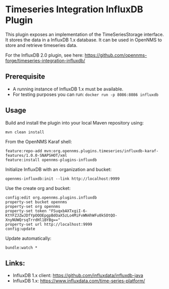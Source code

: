 # Timeseries Integration InfluxDB Plugin

This plugin exposes an implementation of the TimeSeriesStorage interface.
It stores the data in a InfluxDB 1.x database.
It can be used in OpenNMS to store and retrieve timeseries data.

For the InfluxDB 2.0 plugin, see here: https://github.com/opennms-forge/timeseries-integration-influxdb/ 

## Prerequisite
* A running instance of InfluxDB 1.x must be available.
* For testing purposes you can run: ``docker run -p 8086:8086 influxdb``

## Usage

Build and install the plugin into your local Maven repository using:
```
mvn clean install
```

From the OpenNMS Karaf shell:
```
feature:repo-add mvn:org.opennms.plugins.timeseries/influxdb-karaf-features/1.0.0-SNAPSHOT/xml
feature:install opennms-plugins-influxdb
```

Initialize InfluxDB with an organization and bucket:
```
opennms-influxdb:init --link http://localhost:9999
```

Use the create org and bucket:
```
config:edit org.opennms.plugins.influxdb
property-set bucket opennms
property-set org opennms
property-set token "FSuqxbAXTxgiI-6-KtYFZJZwJDfYpOOOEpgpBdOaX5zLo4MiFvWN4hWFu0kSOtQO-XnyNUWQrsqTrrdHl1BYBg=="
property-set url http://localhost:9999
config:update
```

Update automatically:
```
bundle:watch *
```

## Links:
* InfluxDB 1.x client: https://github.com/influxdata/influxdb-java
* InfluxDB 1.x: https://www.influxdata.com/time-series-platform/


